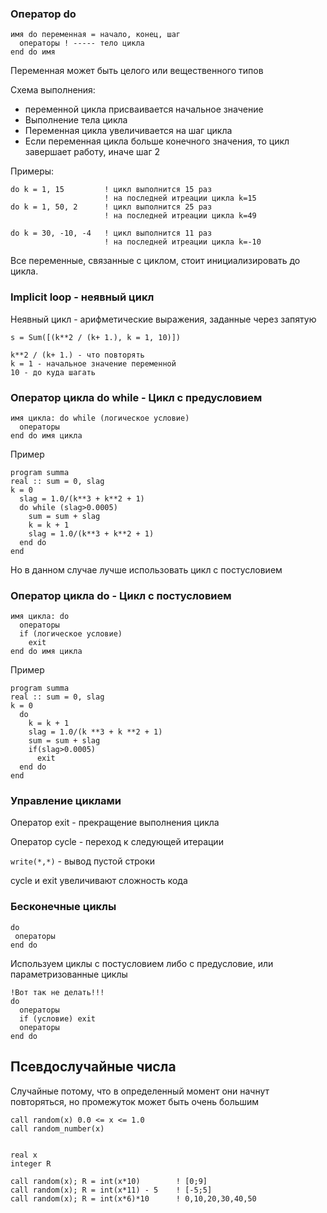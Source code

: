 ### Оператор do

```
имя do переменная = начало, конец, шаг
  операторы ! ----- тело цикла
end do имя
```
Переменная может быть целого или вещественного типов

Схема выполнения:
- переменной цикла присваивается начальное значение
- Выполнение тела цикла
- Переменная цикла увеличивается на шаг цикла
- Если переменная цикла больше конечного значения, то цикл завершает работу, иначе шаг 2

Примеры:
```
do k = 1, 15         ! цикл выполнится 15 раз
                     ! на последней итреации цикла k=15
do k = 1, 50, 2      ! цикл выполнится 25 раз
                     ! на последней итреации цикла k=49

do k = 30, -10, -4   ! цикл выполнится 11 раз
                     ! на последней итреации цикла k=-10
```
Все переменные, связанные с циклом, стоит инициализировать до цикла.

### Implicit loop - неявный цикл
Неявный цикл - арифметические выражения, заданные через запятую
```
s = Sum([(k**2 / (k+ 1.), k = 1, 10)])

k**2 / (k+ 1.) - что повторять
k = 1 - начальное значение переменной
10 - до куда шагать
```

### Оператор цикла do while - Цикл с предусловием
```
имя цикла: do while (логическое условие)
  операторы
end do имя цикла
```
Пример
```
program summa
real :: sum = 0, slag
k = 0
  slag = 1.0/(k**3 + k**2 + 1)
  do while (slag>0.0005)
    sum = sum + slag
    k = k + 1
    slag = 1.0/(k**3 + k**2 + 1)
  end do
end
```
Но в данном случае лучше использовать цикл с постусловием

### Оператор цикла do - Цикл с постусловием
```
имя цикла: do
  операторы
  if (логическое условие)
    exit
end do имя цикла
```
Пример
```
program summa
real :: sum = 0, slag
k = 0
  do
    k = k + 1
    slag = 1.0/(k **3 + k **2 + 1)
    sum = sum + slag
    if(slag>0.0005)
      exit
  end do
end
```

### Управление циклами

Оператор exit - прекращение выполнения цикла

Оператор cycle - переход к следующей итерации

`write(*,*)` - вывод пустой строки

cycle и exit увеличивают сложность кода

### Бесконечные циклы
```
do
 операторы
end do
```
Используем циклы с постусловием либо с предусловие, или параметризованные циклы
```
!Вот так не делать!!!
do
  операторы
  if (условие) exit
  операторы
end do
```
## Псевдослучайные числа
Случайные потому, что в определенный момент они начнут повторяться, но промежуток может быть очень большим

```
call random(x) 0.0 <= x <= 1.0
call random_number(x)


real x
integer R

call random(x); R = int(x*10)        ! [0;9]
call random(x); R = int(x*11) - 5    ! [-5;5]
call random(x); R = int(x*6)*10      ! 0,10,20,30,40,50
```
